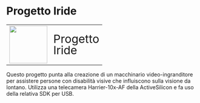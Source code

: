 # Progetto Iride

<table align="center" style="width: fit-content; border: none;" cellspacing="0" cellpadding="0" border="0">
<tr>
    <td>
        <img src="iride.ico" height=100px>
    </td>
    <td>
        <span style="font-size: 30px; line-height: 1;">Progetto<br/>Iride</span>
    </td>
</tr>
</table>

Questo progetto punta alla creazione di un macchinario video-ingranditore per assistere persone con disabilità visive che influiscono sulla visione da lontano.
Utilizza una telecamera Harrier-10x-AF della ActiveSilicon e fa uso della relativa SDK per USB.
